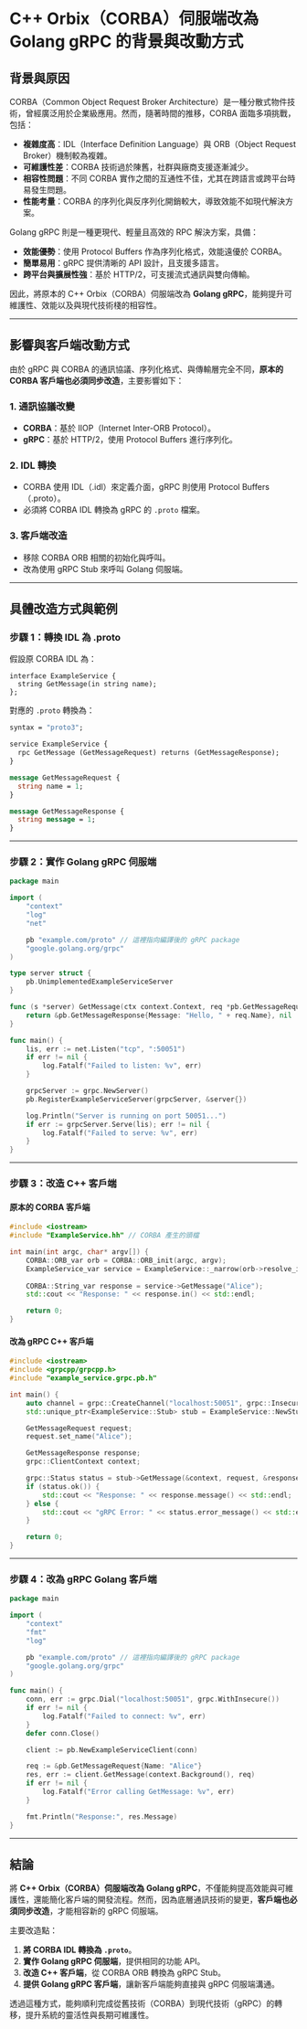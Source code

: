 # C++ Orbix（CORBA）伺服端改為 Golang gRPC 的背景與改動方式

## 背景與原因
CORBA（Common Object Request Broker Architecture）是一種分散式物件技術，曾經廣泛用於企業級應用。然而，隨著時間的推移，CORBA 面臨多項挑戰，包括：
- **複雜度高**：IDL（Interface Definition Language）與 ORB（Object Request Broker）機制較為複雜。
- **可維護性差**：CORBA 技術過於陳舊，社群與廠商支援逐漸減少。
- **相容性問題**：不同 CORBA 實作之間的互通性不佳，尤其在跨語言或跨平台時易發生問題。
- **性能考量**：CORBA 的序列化與反序列化開銷較大，導致效能不如現代解決方案。

Golang gRPC 則是一種更現代、輕量且高效的 RPC 解決方案，具備：
- **效能優勢**：使用 Protocol Buffers 作為序列化格式，效能遠優於 CORBA。
- **簡單易用**：gRPC 提供清晰的 API 設計，且支援多語言。
- **跨平台與擴展性強**：基於 HTTP/2，可支援流式通訊與雙向傳輸。

因此，將原本的 C++ Orbix（CORBA）伺服端改為 **Golang gRPC**，能夠提升可維護性、效能以及與現代技術棧的相容性。

---

## 影響與客戶端改動方式
由於 gRPC 與 CORBA 的通訊協議、序列化格式、與傳輸層完全不同，**原本的 CORBA 客戶端也必須同步改造**，主要影響如下：

### 1. **通訊協議改變**
- **CORBA**：基於 IIOP（Internet Inter-ORB Protocol）。
- **gRPC**：基於 HTTP/2，使用 Protocol Buffers 進行序列化。

### 2. **IDL 轉換**
- CORBA 使用 IDL（.idl）來定義介面，gRPC 則使用 Protocol Buffers（.proto）。
- 必須將 CORBA IDL 轉換為 gRPC 的 `.proto` 檔案。

### 3. **客戶端改造**
- 移除 CORBA ORB 相關的初始化與呼叫。
- 改為使用 gRPC Stub 來呼叫 Golang 伺服端。

---

## 具體改造方式與範例

### **步驟 1：轉換 IDL 為 .proto**
假設原 CORBA IDL 為：
```idl
interface ExampleService {
  string GetMessage(in string name);
};
```
對應的 `.proto` 轉換為：
```proto
syntax = "proto3";

service ExampleService {
  rpc GetMessage (GetMessageRequest) returns (GetMessageResponse);
}

message GetMessageRequest {
  string name = 1;
}

message GetMessageResponse {
  string message = 1;
}
```

---

### **步驟 2：實作 Golang gRPC 伺服端**
```go
package main

import (
	"context"
	"log"
	"net"

	pb "example.com/proto" // 這裡指向編譯後的 gRPC package
	"google.golang.org/grpc"
)

type server struct {
	pb.UnimplementedExampleServiceServer
}

func (s *server) GetMessage(ctx context.Context, req *pb.GetMessageRequest) (*pb.GetMessageResponse, error) {
	return &pb.GetMessageResponse{Message: "Hello, " + req.Name}, nil
}

func main() {
	lis, err := net.Listen("tcp", ":50051")
	if err != nil {
		log.Fatalf("Failed to listen: %v", err)
	}

	grpcServer := grpc.NewServer()
	pb.RegisterExampleServiceServer(grpcServer, &server{})

	log.Println("Server is running on port 50051...")
	if err := grpcServer.Serve(lis); err != nil {
		log.Fatalf("Failed to serve: %v", err)
	}
}
```

---

### **步驟 3：改造 C++ 客戶端**
#### **原本的 CORBA 客戶端**
```cpp
#include <iostream>
#include "ExampleService.hh" // CORBA 產生的頭檔

int main(int argc, char* argv[]) {
    CORBA::ORB_var orb = CORBA::ORB_init(argc, argv);
    ExampleService_var service = ExampleService::_narrow(orb->resolve_initial_references("ExampleService"));
    
    CORBA::String_var response = service->GetMessage("Alice");
    std::cout << "Response: " << response.in() << std::endl;

    return 0;
}
```
#### **改為 gRPC C++ 客戶端**
```cpp
#include <iostream>
#include <grpcpp/grpcpp.h>
#include "example_service.grpc.pb.h"

int main() {
    auto channel = grpc::CreateChannel("localhost:50051", grpc::InsecureChannelCredentials());
    std::unique_ptr<ExampleService::Stub> stub = ExampleService::NewStub(channel);

    GetMessageRequest request;
    request.set_name("Alice");

    GetMessageResponse response;
    grpc::ClientContext context;

    grpc::Status status = stub->GetMessage(&context, request, &response);
    if (status.ok()) {
        std::cout << "Response: " << response.message() << std::endl;
    } else {
        std::cout << "gRPC Error: " << status.error_message() << std::endl;
    }

    return 0;
}
```

---

### **步驟 4：改為 gRPC Golang 客戶端**
```go
package main

import (
	"context"
	"fmt"
	"log"

	pb "example.com/proto" // 這裡指向編譯後的 gRPC package
	"google.golang.org/grpc"
)

func main() {
	conn, err := grpc.Dial("localhost:50051", grpc.WithInsecure())
	if err != nil {
		log.Fatalf("Failed to connect: %v", err)
	}
	defer conn.Close()

	client := pb.NewExampleServiceClient(conn)

	req := &pb.GetMessageRequest{Name: "Alice"}
	res, err := client.GetMessage(context.Background(), req)
	if err != nil {
		log.Fatalf("Error calling GetMessage: %v", err)
	}

	fmt.Println("Response:", res.Message)
}
```

---

## **結論**
將 **C++ Orbix（CORBA）伺服端改為 Golang gRPC**，不僅能夠提高效能與可維護性，還能簡化客戶端的開發流程。然而，因為底層通訊技術的變更，**客戶端也必須同步改造**，才能相容新的 gRPC 伺服端。

主要改造點：
1. **將 CORBA IDL 轉換為 `.proto`**。
2. **實作 Golang gRPC 伺服端**，提供相同的功能 API。
3. **改造 C++ 客戶端**，從 CORBA ORB 轉換為 gRPC Stub。
4. **提供 Golang gRPC 客戶端**，讓新客戶端能夠直接與 gRPC 伺服端溝通。

透過這種方式，能夠順利完成從舊技術（CORBA）到現代技術（gRPC）的轉移，提升系統的靈活性與長期可維護性。

